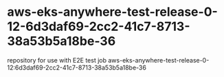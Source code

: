 # aws-eks-anywhere-test-release-0-12-6d3daf69-2cc2-41c7-8713-38a53b5a18be-36
repository for use with E2E test job aws-eks-anywhere-test-release-0-12:6d3daf69-2cc2-41c7-8713-38a53b5a18be-36
